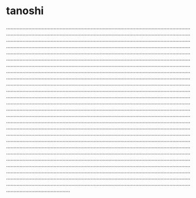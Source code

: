 # tanoshi
...................................................................................................................................................................................................................................................................................................................................................................................................................................................................................................................................................................................................................................................................................................................................................................................................................................................................................................................................................................................................................................................................................................................................................................................................................................................................................................................................................................................................................................................................................................................................................................................................................................................................................................................................................................................................................................................................................................................................................................................................................................................................................................................................................................................................................................................................................................................................................................................................................................................................................................................................................................................................................................................................................................................................................................................................................................................................................................................................................................................................................................................................................................................................................................................................................................................................................................................................................................................................